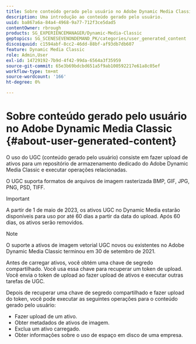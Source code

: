 ```yaml
---
title: Sobre conteúdo gerado pelo usuário no Adobe Dynamic Media Classic
description: Uma introdução ao conteúdo gerado pelo usuário.
uuid: ba867a6a-84a4-4968-9a77-712f3ce5dad5
contentOwner: rbrough
products: SG_EXPERIENCEMANAGER/Dynamic-Media-Classic
geptopics: SG_SCENESEVENONDEMAND_PK/categories/user_generated_content
discoiquuid: c1594abf-8cc2-46dd-88bf-af93db7db607
feature: Dynamic Media Classic
role: Admin,User
exl-id: 14729192-7b9d-4f42-99da-6564a3f35959
source-git-commit: 65e3b69bdcbd651a5f9ab100592217e61a8c05ef
workflow-type: tm+mt
source-wordcount: '166'
ht-degree: 0%

---
```


# Sobre conteúdo gerado pelo usuário no Adobe Dynamic Media Classic {#about-user-generated-content}

O uso do UGC (conteúdo gerado pelo usuário) consiste em fazer upload de ativos para um repositório de armazenamento dedicado do Adobe Dynamic Media Classic e executar operações relacionadas.

O UGC suporta formatos de arquivos de imagem rasterizada BMP, GIF, JPG, PNG, PSD, TIFF.

>[!IMPORTANT]
>
>A partir de 1 de maio de 2023, os ativos UGC no Dynamic Media estarão disponíveis para uso por até 60 dias a partir da data do upload. Após 60 dias, os ativos serão removidos.

<!-- * Vector: AI, EPS (EPS files from Adobe Illustrator 2018 are not supported), PDF (only when the PDF file is previously opened and saved in Adobe Illustrator CS6) -->

>[!NOTE]
>
>O suporte a ativos de imagem vetorial UGC novos ou existentes no Adobe Dynamic Media Classic terminou em 30 de setembro de 2021.

Antes de carregar ativos, você obtém uma chave de segredo compartilhado. Você usa essa chave para recuperar um token de upload. Você envia o token de upload ao fazer upload de ativos e executar outras tarefas de UGC.

Depois de recuperar uma chave de segredo compartilhado e fazer upload do token, você pode executar as seguintes operações para o conteúdo gerado pelo usuário:

* Fazer upload de um ativo.
* Obter metadados de ativos de imagem.
* Exclua um ativo carregado.
* Obter informações sobre o uso de espaço em disco de uma empresa.
